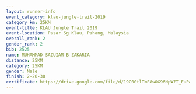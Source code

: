 ```yaml
---
layout: runner-info 
event_category: klau-jungle-trail-2019 
category_km: 25KM 
event-title: KLAU Jungle Trail 2019 
event-location: Pasar Sg Klau, Pahang, Malaysia 
overall_rank: 2
gender_rank: 2
bib: 2525
name: MUHAMMAD SAZUIAM B ZAKARIA
distance: 25KM
category: 25KM
gender: Male
finish: 2-20-30
certificate: https://drive.google.com/file/d/19C0GtlTmF8wOX96NpW7T_EuPaVEetVyU/view?usp=sharing
---
```

